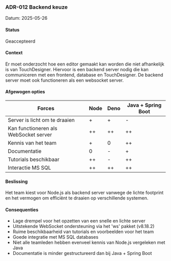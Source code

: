 ### ADR-012 Backend keuze

Datum: 2025-05-26

#### Status

Geaccepteerd

#### Context

Er moet onderzocht hoe een editor gemaakt kan worden die niet afhankelijk is van TouchDesigner.
Hiervoor is een backend server nodig die kan communiceren met een frontend, database en TouchDesigner.
De backend server moet ook functioneren als een websocket server.

#### Afgewogen opties

| Forces                                | Node | Deno | Java + Spring Boot |
|---------------------------------------|------|------|--------------------|
| Server is licht om te draaien         | +    | +    | -                  |
| Kan functioneren als WebSocket server | ++   | ++   | ++                 |
| Kennis van het team                   | +    | 0    | ++                 |
| Documentatie                          | 0    | -    | +                  |
| Tutorials beschikbaar                 | ++   | -    | ++                 |
| Interactie MS SQL                     | ++   | ++   | ++                 |

#### Beslissing

Het team kiest voor Node.js als backend server vanwege de lichte footprint en het vermogen om efficiënt te draaien op verschillende systemen.

#### Consequenties

- Lage drempel voor het opzetten van een snelle en lichte server
- Uitstekende WebSocket ondersteuning via het 'ws' pakket (v8.18.2)
- Ruime beschikbaarheid van tutorials en voorbeelden voor het team
- Goede integratie met MS SQL databases
- Niet alle teamleden hebben evenveel kennis van Node.js vergeleken met Java
- Documentatie is minder gestructureerd dan bij Java + Spring Boot
